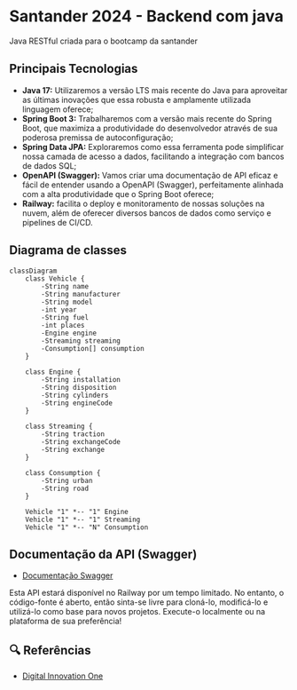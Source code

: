 # Santander 2024 - Backend com java
Java RESTful criada para o bootcamp da santander

## Principais Tecnologias 
- **Java 17:** Utilizaremos a versão LTS mais recente do Java para aproveitar as últimas inovações que essa robusta e amplamente utilizada linguagem oferece;
- **Spring Boot 3:** Trabalharemos com a versão mais recente do Spring Boot, que maximiza a produtividade do desenvolvedor através de sua poderosa premissa de autoconfiguração;
- **Spring Data JPA:** Exploraremos como essa ferramenta pode simplificar nossa camada de acesso a dados, facilitando a integração com bancos de dados SQL;
- **OpenAPI (Swagger):** Vamos criar uma documentação de API eficaz e fácil de entender usando a OpenAPI (Swagger), perfeitamente alinhada com a alta produtividade que o Spring Boot oferece;
- **Railway:** facilita o deploy e monitoramento de nossas soluções na nuvem, além de oferecer diversos bancos de dados como serviço e pipelines de CI/CD.

## Diagrama de classes

```mermaid 
classDiagram
    class Vehicle {
        -String name
        -String manufacturer
        -String model
        -int year
        -String fuel
        -int places
        -Engine engine
        -Streaming streaming
        -Consumption[] consumption
    }
    
    class Engine {
        -String installation
        -String disposition
        -String cylinders
        -String engineCode
    }
    
    class Streaming {
        -String traction
        -String exchangeCode
        -String exchange
    }
    
    class Consumption {
        -String urban
        -String road
    }
    
    Vehicle "1" *-- "1" Engine
    Vehicle "1" *-- "1" Streaming
    Vehicle "1" *-- "N" Consumption
```
## Documentação da API (Swagger)
- [Documentação Swagger](https://dio-api-rest-production.up.railway.app/swagger-ui/index.html#/)

Esta API estará disponível no Railway por um tempo limitado. No entanto, o código-fonte é aberto, então sinta-se livre para cloná-lo, modificá-lo e utilizá-lo como base para novos projetos. Execute-o localmente ou na plataforma de sua preferência!

## 🔍 Referências
- [Digital Innovation One](https://github.com/digitalinnovationone)
